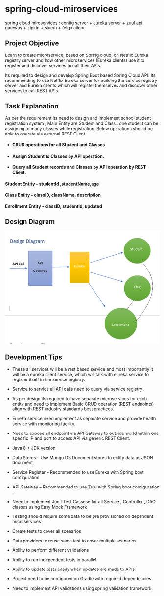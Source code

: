 # spring-cloud-miroservices
spring cloud miroservices :
config server + eureka server + zuul api gateway + zipkin + slueth + feign client


## Project Objective 

 

Learn to create microservice, based on Spring cloud, on Netflix Eureka registry server and how other microservices (Eureka clients) use it to register and discover services to call their APIs. 

Its required to design and develop  Spring Boot based Spring Cloud API. Its recommending to  use Netflix Eureka server for building the service registry server and Eureka clients which will register themselves and discover other services to call REST APIs. 

## Task  Explanation 

 

As per the requirement its need to design and implement school student registration system , Main Entity are Student and Class . one student can be assigning to many classes while registration. Below operations should be able to operate via external REST Client.  

* #### CRUD operations for all Student and Classes 

* #### Assign Student to Classes by API operation. 

* #### Query all Student records and  Classes by API operation by REST Client. 

#### Student Entity  - studentId ,studentName,age 

#### Class Entity  - classID, className, description  

#### Enrollment Entity  - classID, studentId, updated 

 

 

## Design Diagram  

 
![picture alt](https://github.com/silwathge/spring-cloud-miroservices/blob/main/designdigram.PNG "Design Diagram")
 

 

 

## Development Tips  

 

* These all  services will be a rest based service and most importantly it will be a eureka client service, which will talk with eureka service to register itself in the service registry. 

* Service to service all API calls need to query via service registry . 

* As per design its required to have separate microservices for each entity and need to implement Basic CRUD operation (REST endpoints)  align with  REST industry standards best practices. 

* Eureka service need  implement as separate service and provide health service with monitoring facility. 

* Need to expose all endpoint via API Gateway to outside world within one specific  IP and port to access API via  generic REST Client. 

* Java 8 + JDK version  

* Data Stores – Use Mongo DB Document stores to entity data as JSON document 

* Service Register  – Recommended to use  Eureka with Spring boot configuration  

* API Gateway – Recommended to use  Zulu  with Spring boot configuration . 

* Need to implement Junit Test Cassese for all Service , Controller , DAO classes  using Easy Mock Framework 

* Testing should require some data to be pre provisioned on dependent microservices 

* Create tests to cover all scenarios 

* Data providers to reuse same test to cover multiple scenarios 

* Ability to perform different validations 

* Ability to run independent tests in parallel 

* Ability to update tests easily when updates are made to APIs 

* Project need to be configured on Gradle with required dependencies 

* Need to implement API validations using spring validation framework. 
